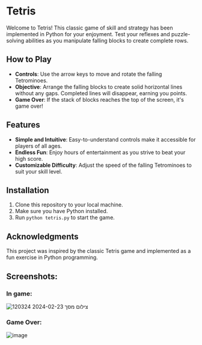 # Tetris

Welcome to Tetris! This classic game of skill and strategy has been implemented in Python for your enjoyment. Test your reflexes and puzzle-solving abilities as you manipulate falling blocks to create complete rows.

## How to Play

- **Controls**: Use the arrow keys to move and rotate the falling Tetrominoes.
- **Objective**: Arrange the falling blocks to create solid horizontal lines without any gaps. Completed lines will disappear, earning you points.
- **Game Over**: If the stack of blocks reaches the top of the screen, it's game over!

## Features

- **Simple and Intuitive**: Easy-to-understand controls make it accessible for players of all ages.
- **Endless Fun**: Enjoy hours of entertainment as you strive to beat your high score.
- **Customizable Difficulty**: Adjust the speed of the falling Tetrominoes to suit your skill level.

## Installation

1. Clone this repository to your local machine.
2. Make sure you have Python installed.
3. Run `python tetris.py` to start the game.

## Acknowledgments

This project was inspired by the classic Tetris game and implemented as a fun exercise in Python programming.

## Screenshots:
### In game:
![צילום מסך 2024-02-23 120324](https://github.com/SaarGamzo/Tetris-/assets/88244818/f5ff6910-7d9b-4475-b3c0-13fdda58c1f3)

### Game Over:
![image](https://github.com/SaarGamzo/Tetris-/assets/88244818/203c311a-62d2-469d-ba26-f460905a278e)
